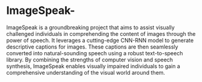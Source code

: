 # ImageSpeak-
ImageSpeak is a groundbreaking project that aims to assist visually challenged individuals in comprehending the content of images through the power of speech. It leverages a cutting-edge CNN-RNN model to generate descriptive captions for images. These captions are then seamlessly converted into natural-sounding speech using a robust text-to-speech library. By combining the strengths of computer vision and speech synthesis, ImageSpeak enables visually impaired individuals to gain a comprehensive understanding of the visual world around them.
